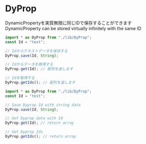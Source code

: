 # DyProp
DynamicPropertyを実質無限に同じIDで保存することができます
DynamicProperty can be stored virtually infinitely with the same ID

```ts
import * as DyProp from "./lib/DyProp";
const Id = "test";

// Idからテキストデータを保存する
DyProp.save(Id, String);

// Idからデータを取得する
DyProp.get(Id); // 配列を返します

// Idを取得する
DyProp.getIds(); // 配列を返します
```
```ts
import * as DyProp from "./lib/DyProp";
const Id = "test";

// Save Dyprop Id with string data
DyProp.save(Id, String);

// Get Dyprop data with Id
DyProp.get(Id); // return array

// Get Dyprop Ids
DyProp.getIds(); // return array
```
